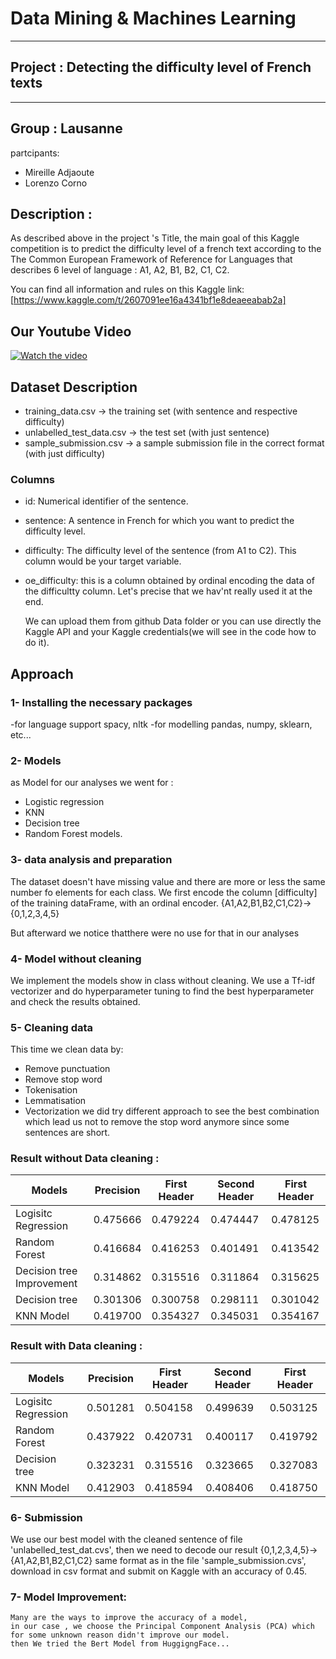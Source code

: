 
# Data Mining & Machines Learning
---
## Project : Detecting the difficulty level of French texts

---
## Group : Lausanne
partcipants: 
  * Mireille Adjaoute 
  *  Lorenzo Corno

## Description : 
As described above in the project 's Title, the main goal of this Kaggle competition is to predict the difficulty level of a french text according to the The Common European Framework of Reference for Languages that describes 6 level of language : A1, A2, B1, B2, C1, C2.

You can find all information and rules on this Kaggle link:[https://www.kaggle.com/t/2607091ee16a4341bf1e8deaeeabab2a]

## Our Youtube Video 

[![Watch the video](https://i.pinimg.com/originals/31/23/9a/31239a2f70e4f8e4e3263fafb00ace1c.png)](https://youtu.be/HEMvWrY_owM)


## Dataset Description
- training_data.csv -> the training set (with sentence and respective difficulty)
- unlabelled_test_data.csv -> the test set (with just sentence)
- sample_submission.csv -> a sample submission file in the correct format (with just difficulty)
### Columns
- id: Numerical identifier of the sentence.
- sentence: A sentence in French for which you want to predict the difficulty level.
- difficulty: The difficulty level of the sentence (from A1 to C2). This column would be your target variable.
- oe_difficulty: this is a column obtained by ordinal encoding the data of the difficultty column. Let's precise that we hav'nt really used it at the end.

  We can upload them from github Data folder or you can use directly the Kaggle API and your Kaggle credentials(we will see in the code how to do it).

## Approach
### 1- Installing the necessary packages 
-for language support spacy, nltk 
-for modelling pandas, numpy, sklearn, etc...
### 2- Models
  as Model for our analyses we went for :
  - Logistic regression 
  - KNN
  - Decision tree
  - Random Forest models.

### 3- data analysis and preparation
The dataset doesn't have missing value and there are more or less the same number fo elements for each class. We first encode the column [difficulty] of the training dataFrame, with an ordinal encoder.
  {A1,A2,B1,B2,C1,C2}->{0,1,2,3,4,5}
  
  But afterward we notice thatthere were no use for that in our analyses
### 4- Model without cleaning
We implement the models show in class without cleaning. We use a Tf-idf vectorizer and do hyperparameter tuning to find the best hyperparameter and check the results obtained.
### 5- Cleaning data
This time we clean data by: 
- Remove punctuation
- Remove stop word
- Tokenisation
- Lemmatisation
- Vectorization
we did try different approach to see the best combination which lead us not to remove the stop word anymore since some sentences are short.

### Result without Data cleaning : 

|Models                       | Precision     | First Header  | Second Header |First Header|
| --------------------------- | ------------- | ------------- |-------------- |------------|
| Logisitc Regression         | 0.475666      | 0.479224	     | 0.474447      | 0.478125   |
| Random Forest               | 0.416684      | 0.416253	     | 0.401491      | 0.413542   |
| Decision tree Improvement	  | 0.314862      | 0.315516      | 0.311864	     | 0.315625   |
| Decision tree               | 0.301306      | 0.300758      | 0.298111      | 0.301042   |
| KNN Model                   | 0.419700      |	0.354327      | 0.345031      | 0.354167   |






### Result with Data cleaning : 

|Models                       | Precision     | First Header  | Second Header |First Header|
| --------------------------- | ------------- | ------------- |-------------- |------------|
| Logisitc Regression         | 0.501281      | 0.504158	     | 0.499639      | 0.503125   |
| Random Forest               | 0.437922      | 0.420731      | 0.400117      | 0.419792   |
| Decision tree            	  | 0.323231      | 0.315516      | 0.323665      | 0.327083   |
| KNN Model                   | 0.412903      |	0.418594      | 0.408406      | 0.418750   |


### 6- Submission
We use our best model with the cleaned sentence of file 'unlabelled_test_dat.cvs', then we need to decode our result {0,1,2,3,4,5}->{A1,A2,B1,B2,C1,C2} same format as in the file 'sample_submission.cvs', download in csv format and submit on Kaggle with an accuracy of 0.45.

### 7- Model Improvement:

    Many are the ways to improve the accuracy of a model,
    in our case , we choose the Principal Component Analysis (PCA) which for some unknown reason didn't improve our model.
    then We tried the Bert Model from HuggigngFace...
    
   

